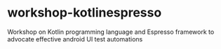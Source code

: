# workshop-kotlinespresso
Workshop on Kotlin programming language and Espresso framework to advocate effective android UI test automations
